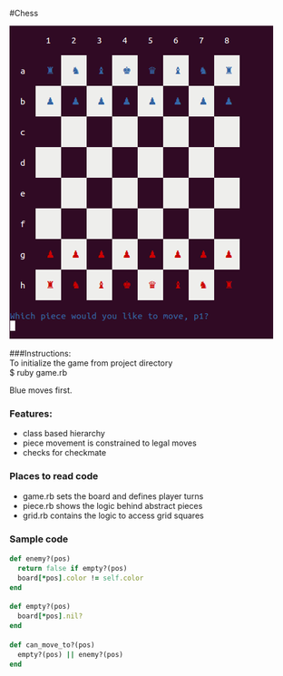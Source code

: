 #Chess

![alt tag](chess.png)

###Instructions:  
To initialize the game from project directory  
$ ruby game.rb  

Blue moves first.  

### Features:
  * class based hierarchy
  * piece movement is constrained to legal moves
  * checks for checkmate

### Places to read code
  * game.rb sets the board and defines player turns
  * piece.rb shows the logic behind abstract pieces
  * grid.rb contains the logic to access grid squares

### Sample code
```ruby
def enemy?(pos)
  return false if empty?(pos)
  board[*pos].color != self.color
end

def empty?(pos)
  board[*pos].nil?
end

def can_move_to?(pos)
  empty?(pos) || enemy?(pos)
end

```
